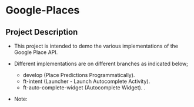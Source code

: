 # Google-Places


## Project Description
- This project is intended to demo the various implementations of the Google Place API.
- Different implementations are on different branches as indicated below;
    - develop (Place Predictions Programmatically).
    - ft-intent (Launcher - Launch Autocomplete Activity).
    - ft-auto-complete-widget (Autocomplete Widget). .  

- Note:

